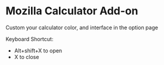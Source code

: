 # Mozilla Calculator Add-on

Custom your calculator color, and interface in the option page

Keyboard Shortcut:
- Alt+shift+X to open
- X to close
